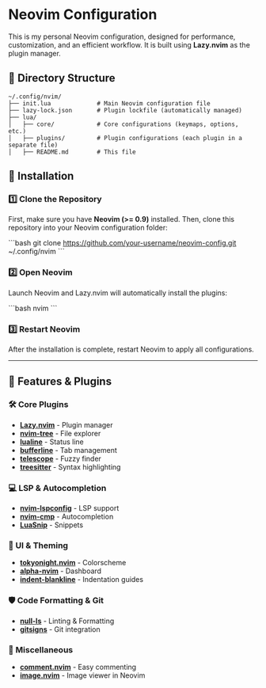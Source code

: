 # Neovim Configuration

This is my personal Neovim configuration, designed for performance, customization, and an efficient workflow. It is built using **Lazy.nvim** as the plugin manager.

## 📁 Directory Structure

```
~/.config/nvim/
├── init.lua             # Main Neovim configuration file
├── lazy-lock.json       # Plugin lockfile (automatically managed)
├── lua/
│   ├── core/            # Core configurations (keymaps, options, etc.)
│   ├── plugins/         # Plugin configurations (each plugin in a separate file)
│   ├── README.md        # This file
```

## 🔧 Installation

### **1️⃣ Clone the Repository**
First, make sure you have **Neovim (>= 0.9)** installed. Then, clone this repository into your Neovim configuration folder:

\`\`\`bash
git clone https://github.com/your-username/neovim-config.git ~/.config/nvim
\`\`\`

### **2️⃣ Open Neovim**
Launch Neovim and Lazy.nvim will automatically install the plugins:

\`\`\`bash
nvim
\`\`\`

### **3️⃣ Restart Neovim**
After the installation is complete, restart Neovim to apply all configurations.

---

## 🚀 Features & Plugins

### **🛠 Core Plugins**
- **[Lazy.nvim](https://github.com/folke/lazy.nvim)** - Plugin manager
- **[nvim-tree](https://github.com/nvim-tree/nvim-tree.lua)** - File explorer
- **[lualine](https://github.com/nvim-lualine/lualine.nvim)** - Status line
- **[bufferline](https://github.com/akinsho/bufferline.nvim)** - Tab management
- **[telescope](https://github.com/nvim-telescope/telescope.nvim)** - Fuzzy finder
- **[treesitter](https://github.com/nvim-treesitter/nvim-treesitter)** - Syntax highlighting

### **💻 LSP & Autocompletion**
- **[nvim-lspconfig](https://github.com/neovim/nvim-lspconfig)** - LSP support
- **[nvim-cmp](https://github.com/hrsh7th/nvim-cmp)** - Autocompletion
- **[LuaSnip](https://github.com/L3MON4D3/LuaSnip)** - Snippets

### **🎨 UI & Theming**
- **[tokyonight.nvim](https://github.com/folke/tokyonight.nvim)** - Colorscheme
- **[alpha-nvim](https://github.com/goolord/alpha-nvim)** - Dashboard
- **[indent-blankline](https://github.com/lukas-reineke/indent-blankline.nvim)** - Indentation guides

### **🛡️ Code Formatting & Git**
- **[null-ls](https://github.com/jose-elias-alvarez/null-ls.nvim)** - Linting & Formatting
- **[gitsigns](https://github.com/lewis6991/gitsigns.nvim)** - Git integration

### **📝 Miscellaneous**
- **[comment.nvim](https://github.com/numToStr/Comment.nvim)** - Easy commenting
- **[image.nvim](https://github.com/samodostal/image.nvim)** - Image viewer in Neovim
